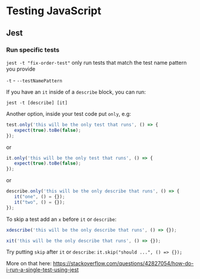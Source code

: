 
# Testing JavaScript

## Jest

### Run specific tests

`jest -t "fix-order-test"` only run tests that match the test name pattern you provide

`-t` - `--testNamePattern`

If you have an `it` inside of a `describe` block, you can run:

`jest -t [describe] [it]`

Another option, inside your test code put `only`, e.g:

```js
test.only('this will be the only test that runs', () => {
   expect(true).toBe(false);
});
```
or
```js
it.only('this will be the only test that runs', () => {
   expect(true).toBe(false);
});
```
or
```js
describe.only('this will be the only describe that runs', () => {
   it("one", () = {});
   it("two", () = {});
});
```

To skip a test add an `x` before `it` or `describe`:
```js
xdescribe('this will be the only describe that runs', () => {});

xit('this will be the only describe that runs', () => {});
```

Try putting `skip` after `it` or `describe`: `it.skip("should ...", () => {});`

More on that here: https://stackoverflow.com/questions/42827054/how-do-i-run-a-single-test-using-jest
